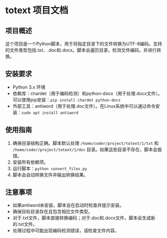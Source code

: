 # totext 项目文档

## 项目概述
这个项目是一个Python脚本，用于将指定目录下的文件转换为UTF-8编码。支持的文件类型包括.txt、.doc和.docx。脚本会遍历目录，检测文件编码，并进行转换。

## 安装要求
- Python 3.x 环境
- 依赖库：chardet（用于编码检测）和python-docx（用于处理.docx文件）。可以使用pip安装：`pip install chardet python-docx`
- 外部工具：antiword（用于处理.doc文件）。在Linux系统中可以通过命令安装：`sudo apt install antiword`

## 使用指南
1. 确保目录结构正确。脚本默认处理 `/home/coder/project/totext/1/txt` 和 `/home/coder/project/totext/1/doc` 目录。如果这些目录不存在，脚本会报错。
2. 安装所有依赖项。
3. 运行脚本：`python convert_files.py`
4. 脚本会自动转换文件并输出转换结果。

## 注意事项
- 如果antiword未安装，脚本会在启动时检查并提示安装。
- 确保目标目录存在且包含相应文件类型。
- 对于.txt文件，脚本直接转换编码；对于.doc和.docx文件，脚本会生成新的.txt文件。
- 处理过程中可能出现编码检测错误，请检查文件内容。
